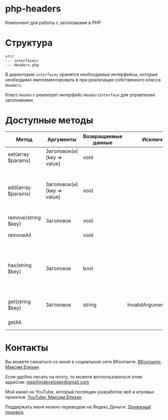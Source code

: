 # php-headers

Компонент для работы с заголовками в PHP

# Структура

```
src/
--- interfaces/
--- Headers.php
```

В директории `interfaces` хранятся необходимые интерфейсы, которые необходимо имплементировать в при реализации
собственного класса `Headers`.

Класс `Headers` реализует интерфейс `HeadersInterface` для управления заголовками.

# Доступные методы

| Метод               | Аргументы                   | Возвращаемые данные | Исключения               | Описание                                                                    |
|---------------------|-----------------------------|---------------------|--------------------------|-----------------------------------------------------------------------------|
| set(array $params)  | Заголовок(и) [key => value] | void                |                          | Устанавливает заголовок(и)                                                  |
| add(array $params)  | Заголовок(и) [key => value] | void                |                          | Добавляет заголовок. Если заголовок уже существует, то он будет перезаписан |
| remove(string $key) | Заголовок                   | void                |                          | Удаляет заголовок                                                           |
| removeAll           |                             | void                |                          | Удаляет все заголовки                                                       |
| has(string $key)    | Заголовок                   | bool                |                          | Проверяет наличие заголовка. Проверка идет на наличие ключа и значения      |
| get(string $key)    | Заголовок                   | string              | InvalidArgumentException | Получает значение заголовка                                                 |
| getAll              |                             |                     |                          | Получает все заголовки                                                      |

# Контакты

Вы можете связаться со мной в социальной сети ВКонтакте: [ВКонтакте: Максим Епихин](https://vk.com/maximepihin)

Если удобно писать на почту, то можете воспользоваться этим адресом: mepihindeveloper@gmail.com

Мой канал на YouTube, который посвящен разработке веб и игровых проектов: [YouTube: Максим Епихин](https://www.youtube.com/channel/UCKusRcoHUy6T4sei-rVzCqQ)

Поддержать меня можно переводом на Яндекс.Деньги: [Денежный перевод](https://yoomoney.ru/to/410012382226565)
